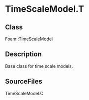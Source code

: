 # TimeScaleModel.T 
## Class
Foam::TimeScaleModel

## Description
Base class for time scale models.

## SourceFiles
TimeScaleModel.C

